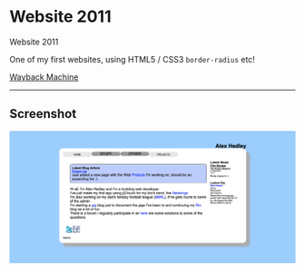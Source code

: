 # Website 2011

Website 2011

One of my first websites, using HTML5 / CSS3 `border-radius` etc!

[Wayback Machine](https://web.archive.org/web/20110128100940/www.alexhedley.com/)

---

## Screenshot

![Website](Website.png "Website")

